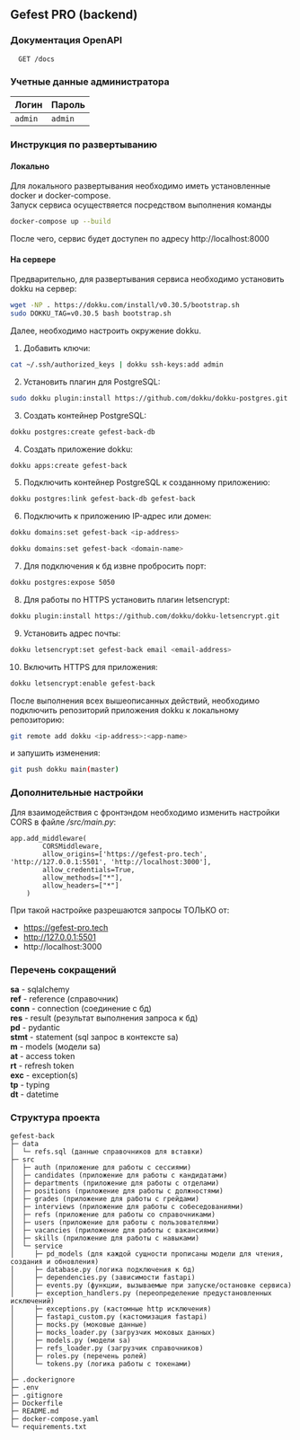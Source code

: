 
## Gefest PRO (backend)
### Документация OpenAPI

```
  GET /docs
```
### Учетные данные администратора

| Логин     | Пароль  |
| :-------- | :-------|
| `admin`   | `admin` |

### Инструкция по развертыванию
#### Локально 

Для локального развертывания необходимо иметь установленные docker и docker-compose. \
Запуск сервиса осуществяется посредством выполнения команды
```bash
docker-compose up --build
```
После чего, сервис будет доступен по адресу http://localhost:8000

#### На сервере
Предварительно, для развертывания сервиса необходимо установить 
dokku на сервер:
```bash
wget -NP . https://dokku.com/install/v0.30.5/bootstrap.sh
sudo DOKKU_TAG=v0.30.5 bash bootstrap.sh
```
Далее, необходимо настроить окружение dokku.
1. Добавить ключи:
```bash
cat ~/.ssh/authorized_keys | dokku ssh-keys:add admin
```
2. Установить плагин для PostgreSQL:
```bash
sudo dokku plugin:install https://github.com/dokku/dokku-postgres.git
```
3. Создать контейнер PostgreSQL:
```bash
dokku postgres:create gefest-back-db
```
4. Создать приложение dokku:
```bash
dokku apps:create gefest-back
```
5. Подключить контейнер PostgreSQL к созданному приложению:
```bash
dokku postgres:link gefest-back-db gefest-back
```
6. Подключить к приложению IP-адрес или домен:
```bash
dokku domains:set gefest-back <ip-address>
```
```bash
dokku domains:set gefest-back <domain-name>
```
7. Для подключения к бд извне пробросить порт:
```bash
dokku postgres:expose 5050
```
8. Для работы по HTTPS установить плагин letsencrypt:
```bash
dokku plugin:install https://github.com/dokku/dokku-letsencrypt.git
```
9. Установить адрес почты:
```bash
dokku letsencrypt:set gefest-back email <email-address>
```
10. Включить HTTPS для приложения:
```bash
dokku letsencrypt:enable gefest-back
```
После выполнения всех вышеописанных действий, необходимо подключить репозиторий приложения dokku к локальному репозиторию:
```bash
git remote add dokku <ip-address>:<app-name>
```
и запушить изменения:
```bash
git push dokku main(master)
```
### Дополнительные настройки
Для взаимодействия с фронтэндом необходимо изменить настройки CORS в файле */src/main.py*:
```code
app.add_middleware(
        CORSMiddleware,
        allow_origins=['https://gefest-pro.tech', 'http://127.0.0.1:5501', 'http://localhost:3000'],
        allow_credentials=True,
        allow_methods=["*"],
        allow_headers=["*"]
    )
```
При такой настройке разрешаются запросы ТОЛЬКО от:
- https://gefest-pro.tech
- http://127.0.0.1:5501
- http://localhost:3000

### Перечень сокращений

**sa**    - sqlalchemy \
**ref**   - reference (справочник) \
**conn**  - connection (соединение с бд) \
**res** - result (результат выполнения запроса к бд) \
**pd** - pydantic \
**stmt** - statement (sql запрос в контексте sa) \
**m** - models (модели sa) \
**at** - access token \
**rt** - refresh token \
**exc** - exception(s) \
**tp** - typing \
**dt** - datetime

### Структура проекта
```
gefest-back
├─ data
│  └─ refs.sql (данные справочников для вставки)
├─ src
│  ├─ auth (приложение для работы с сессиями)
│  ├─ candidates (приложение для работы с кандидатами)
│  ├─ departments (приложение для работы с отделами)
│  ├─ positions (приложение для работы с должностями)
│  ├─ grades (приложение для работы с грейдами)
│  ├─ interviews (приложение для работы с собеседованиями)
│  ├─ refs (приложение для работы со справочниками)
│  ├─ users (приложение для работы с пользователями)
│  ├─ vacancies (приложение для работы с вакансиями)
│  ├─ skills (приложение для работы с навыками)
│  └─ service
│     ├─ pd_models (для каждой сущности прописаны модели для чтения, создания и обновления)
│     ├─ database.py (логика подключения к бд)
│     ├─ dependencies.py (зависимости fastapi)
│     ├─ events.py (функции, вызываемые при запуске/остановке сервиса)
│     ├─ exception_handlers.py (переопределение предустановленных исключений)
│     ├─ exceptions.py (кастомные http исключения)
│     ├─ fastapi_custom.py (кастомизация fastapi)
│     ├─ mocks.py (моковые данные)
│     ├─ mocks_loader.py (загрузчик моковых данных)
│     ├─ models.py (модели sa)
│     ├─ refs_loader.py (загрузчик справочников)
│     ├─ roles.py (перечень ролей)
│     └─ tokens.py (логика работы с токенами)
│   
├─ .dockerignore
├─ .env
├─ .gitignore
├─ Dockerfile
├─ README.md
├─ docker-compose.yaml
└─ requirements.txt
```
